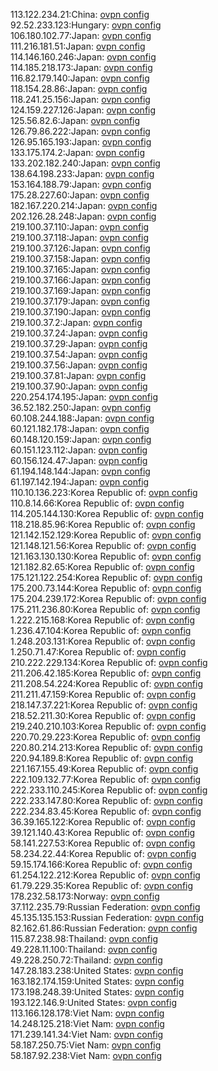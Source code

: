 113.122.234.21:China: [ovpn config](vpn/113_122_234_21.ovpn)  
92.52.233.123:Hungary: [ovpn config](vpn/92_52_233_123.ovpn)  
106.180.102.77:Japan: [ovpn config](vpn/106_180_102_77.ovpn)  
111.216.181.51:Japan: [ovpn config](vpn/111_216_181_51.ovpn)  
114.146.160.246:Japan: [ovpn config](vpn/114_146_160_246.ovpn)  
114.185.218.173:Japan: [ovpn config](vpn/114_185_218_173.ovpn)  
116.82.179.140:Japan: [ovpn config](vpn/116_82_179_140.ovpn)  
118.154.28.86:Japan: [ovpn config](vpn/118_154_28_86.ovpn)  
118.241.25.156:Japan: [ovpn config](vpn/118_241_25_156.ovpn)  
124.159.227.126:Japan: [ovpn config](vpn/124_159_227_126.ovpn)  
125.56.82.6:Japan: [ovpn config](vpn/125_56_82_6.ovpn)  
126.79.86.222:Japan: [ovpn config](vpn/126_79_86_222.ovpn)  
126.95.165.193:Japan: [ovpn config](vpn/126_95_165_193.ovpn)  
133.175.174.2:Japan: [ovpn config](vpn/133_175_174_2.ovpn)  
133.202.182.240:Japan: [ovpn config](vpn/133_202_182_240.ovpn)  
138.64.198.233:Japan: [ovpn config](vpn/138_64_198_233.ovpn)  
153.164.188.79:Japan: [ovpn config](vpn/153_164_188_79.ovpn)  
175.28.227.60:Japan: [ovpn config](vpn/175_28_227_60.ovpn)  
182.167.220.214:Japan: [ovpn config](vpn/182_167_220_214.ovpn)  
202.126.28.248:Japan: [ovpn config](vpn/202_126_28_248.ovpn)  
219.100.37.110:Japan: [ovpn config](vpn/219_100_37_110.ovpn)  
219.100.37.118:Japan: [ovpn config](vpn/219_100_37_118.ovpn)  
219.100.37.126:Japan: [ovpn config](vpn/219_100_37_126.ovpn)  
219.100.37.158:Japan: [ovpn config](vpn/219_100_37_158.ovpn)  
219.100.37.165:Japan: [ovpn config](vpn/219_100_37_165.ovpn)  
219.100.37.166:Japan: [ovpn config](vpn/219_100_37_166.ovpn)  
219.100.37.169:Japan: [ovpn config](vpn/219_100_37_169.ovpn)  
219.100.37.179:Japan: [ovpn config](vpn/219_100_37_179.ovpn)  
219.100.37.190:Japan: [ovpn config](vpn/219_100_37_190.ovpn)  
219.100.37.2:Japan: [ovpn config](vpn/219_100_37_2.ovpn)  
219.100.37.24:Japan: [ovpn config](vpn/219_100_37_24.ovpn)  
219.100.37.29:Japan: [ovpn config](vpn/219_100_37_29.ovpn)  
219.100.37.54:Japan: [ovpn config](vpn/219_100_37_54.ovpn)  
219.100.37.56:Japan: [ovpn config](vpn/219_100_37_56.ovpn)  
219.100.37.81:Japan: [ovpn config](vpn/219_100_37_81.ovpn)  
219.100.37.90:Japan: [ovpn config](vpn/219_100_37_90.ovpn)  
220.254.174.195:Japan: [ovpn config](vpn/220_254_174_195.ovpn)  
36.52.182.250:Japan: [ovpn config](vpn/36_52_182_250.ovpn)  
60.108.244.188:Japan: [ovpn config](vpn/60_108_244_188.ovpn)  
60.121.182.178:Japan: [ovpn config](vpn/60_121_182_178.ovpn)  
60.148.120.159:Japan: [ovpn config](vpn/60_148_120_159.ovpn)  
60.151.123.112:Japan: [ovpn config](vpn/60_151_123_112.ovpn)  
60.156.124.47:Japan: [ovpn config](vpn/60_156_124_47.ovpn)  
61.194.148.144:Japan: [ovpn config](vpn/61_194_148_144.ovpn)  
61.197.142.194:Japan: [ovpn config](vpn/61_197_142_194.ovpn)  
110.10.136.223:Korea Republic of: [ovpn config](vpn/110_10_136_223.ovpn)  
110.8.14.66:Korea Republic of: [ovpn config](vpn/110_8_14_66.ovpn)  
114.205.144.130:Korea Republic of: [ovpn config](vpn/114_205_144_130.ovpn)  
118.218.85.96:Korea Republic of: [ovpn config](vpn/118_218_85_96.ovpn)  
121.142.152.129:Korea Republic of: [ovpn config](vpn/121_142_152_129.ovpn)  
121.148.121.56:Korea Republic of: [ovpn config](vpn/121_148_121_56.ovpn)  
121.163.130.130:Korea Republic of: [ovpn config](vpn/121_163_130_130.ovpn)  
121.182.82.65:Korea Republic of: [ovpn config](vpn/121_182_82_65.ovpn)  
175.121.122.254:Korea Republic of: [ovpn config](vpn/175_121_122_254.ovpn)  
175.200.73.144:Korea Republic of: [ovpn config](vpn/175_200_73_144.ovpn)  
175.204.239.172:Korea Republic of: [ovpn config](vpn/175_204_239_172.ovpn)  
175.211.236.80:Korea Republic of: [ovpn config](vpn/175_211_236_80.ovpn)  
1.222.215.168:Korea Republic of: [ovpn config](vpn/1_222_215_168.ovpn)  
1.236.47.104:Korea Republic of: [ovpn config](vpn/1_236_47_104.ovpn)  
1.248.203.131:Korea Republic of: [ovpn config](vpn/1_248_203_131.ovpn)  
1.250.71.47:Korea Republic of: [ovpn config](vpn/1_250_71_47.ovpn)  
210.222.229.134:Korea Republic of: [ovpn config](vpn/210_222_229_134.ovpn)  
211.206.42.185:Korea Republic of: [ovpn config](vpn/211_206_42_185.ovpn)  
211.208.54.224:Korea Republic of: [ovpn config](vpn/211_208_54_224.ovpn)  
211.211.47.159:Korea Republic of: [ovpn config](vpn/211_211_47_159.ovpn)  
218.147.37.221:Korea Republic of: [ovpn config](vpn/218_147_37_221.ovpn)  
218.52.211.30:Korea Republic of: [ovpn config](vpn/218_52_211_30.ovpn)  
219.240.210.103:Korea Republic of: [ovpn config](vpn/219_240_210_103.ovpn)  
220.70.29.223:Korea Republic of: [ovpn config](vpn/220_70_29_223.ovpn)  
220.80.214.213:Korea Republic of: [ovpn config](vpn/220_80_214_213.ovpn)  
220.94.189.8:Korea Republic of: [ovpn config](vpn/220_94_189_8.ovpn)  
221.167.155.49:Korea Republic of: [ovpn config](vpn/221_167_155_49.ovpn)  
222.109.132.77:Korea Republic of: [ovpn config](vpn/222_109_132_77.ovpn)  
222.233.110.245:Korea Republic of: [ovpn config](vpn/222_233_110_245.ovpn)  
222.233.147.80:Korea Republic of: [ovpn config](vpn/222_233_147_80.ovpn)  
222.234.83.45:Korea Republic of: [ovpn config](vpn/222_234_83_45.ovpn)  
36.39.165.122:Korea Republic of: [ovpn config](vpn/36_39_165_122.ovpn)  
39.121.140.43:Korea Republic of: [ovpn config](vpn/39_121_140_43.ovpn)  
58.141.227.53:Korea Republic of: [ovpn config](vpn/58_141_227_53.ovpn)  
58.234.22.44:Korea Republic of: [ovpn config](vpn/58_234_22_44.ovpn)  
59.15.174.166:Korea Republic of: [ovpn config](vpn/59_15_174_166.ovpn)  
61.254.122.212:Korea Republic of: [ovpn config](vpn/61_254_122_212.ovpn)  
61.79.229.35:Korea Republic of: [ovpn config](vpn/61_79_229_35.ovpn)  
178.232.58.173:Norway: [ovpn config](vpn/178_232_58_173.ovpn)  
37.112.235.79:Russian Federation: [ovpn config](vpn/37_112_235_79.ovpn)  
45.135.135.153:Russian Federation: [ovpn config](vpn/45_135_135_153.ovpn)  
82.162.61.86:Russian Federation: [ovpn config](vpn/82_162_61_86.ovpn)  
115.87.238.98:Thailand: [ovpn config](vpn/115_87_238_98.ovpn)  
49.228.11.100:Thailand: [ovpn config](vpn/49_228_11_100.ovpn)  
49.228.250.72:Thailand: [ovpn config](vpn/49_228_250_72.ovpn)  
147.28.183.238:United States: [ovpn config](vpn/147_28_183_238.ovpn)  
163.182.174.159:United States: [ovpn config](vpn/163_182_174_159.ovpn)  
173.198.248.39:United States: [ovpn config](vpn/173_198_248_39.ovpn)  
193.122.146.9:United States: [ovpn config](vpn/193_122_146_9.ovpn)  
113.166.128.178:Viet Nam: [ovpn config](vpn/113_166_128_178.ovpn)  
14.248.125.218:Viet Nam: [ovpn config](vpn/14_248_125_218.ovpn)  
171.239.141.34:Viet Nam: [ovpn config](vpn/171_239_141_34.ovpn)  
58.187.250.75:Viet Nam: [ovpn config](vpn/58_187_250_75.ovpn)  
58.187.92.238:Viet Nam: [ovpn config](vpn/58_187_92_238.ovpn)  
